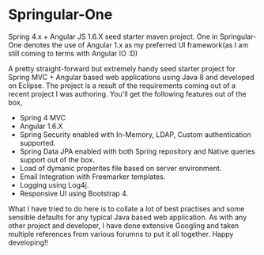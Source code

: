 # Springular-One
Spring 4.x + Angular JS 1.6.X seed starter maven project. One in Springular-One denotes the use of Angular 1.x as my preferred UI framework(as I am still coming to terms with Angular IO :D)

A pretty straight-forward but extremely handy seed starter project for Spring MVC + Angular based web applications using Java 8 and developed on Eclipse. The project is a result of the requirements coming out of a recent project I was authoring. You'll get the following features out of the box,
- Spring 4 MVC
- Angular 1.6.X
- Spring Security enabled with In-Memory, LDAP, Custom authentication supported.
- Spring Data JPA enabled with both Spring repository and Native queries support out of the box.
- Load of dymanic properites file based on server environment.
- Email Integration with Freemarker templates.
- Logging using Log4j.
- Responsive UI using Bootstrap 4.

What I have tried to do here is to collate a lot of best practises and some sensible defaults for any typical Java based web application. As with any other project and developer, I have done extensive Googling and taken multiple references from various forumns to put it all together. Happy developing!!

